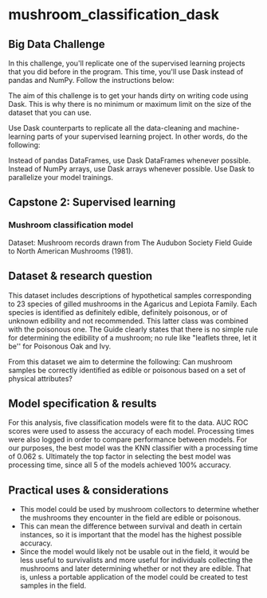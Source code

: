 # mushroom_classification_dask

## Big Data Challenge

In this challenge, you'll replicate one of the supervised learning projects that you did before in the program. This time, you'll use Dask instead of pandas and NumPy. Follow the instructions below:

The aim of this challenge is to get your hands dirty on writing code using Dask. This is why there is no minimum or maximum limit on the size of the dataset that you can use.

Use Dask counterparts to replicate all the data-cleaning and machine-learning parts of your supervised learning project. In other words, do the following:

Instead of pandas DataFrames, use Dask DataFrames whenever possible.
Instead of NumPy arrays, use Dask arrays whenever possible.
Use Dask to parallelize your model trainings.

## Capstone 2: Supervised learning
### Mushroom classification model
Dataset: Mushroom records drawn from The Audubon Society Field Guide to North American Mushrooms (1981).

## Dataset & research question

This dataset includes descriptions of hypothetical samples corresponding to 23 species of gilled mushrooms in the Agaricus and Lepiota Family. Each species is identified as definitely edible, definitely poisonous, or of unknown edibility and not recommended. This latter class was combined with the poisonous one. The Guide clearly states that there is no simple rule for determining the edibility of a mushroom; no rule like "leaflets three, let it be'' for Poisonous Oak and Ivy.

From this dataset we aim to determine the following:
Can mushroom samples be correctly identified as edible or poisonous based on a set of physical attributes?


## Model specification & results

For this analysis, five classification models were fit to the data. AUC ROC scores were used to assess the accuracy of each model. Processing times were also logged in order to compare performance between models. For our purposes, the best model was the KNN classifier with a processing time of 0.062 s. Ultimately the top factor in selecting the best model was processing time, since all 5 of the models achieved 100% accuracy.


## Practical uses & considerations

* This model could be used by mushroom collectors to determine whether the mushrooms they encounter in the field are edible or poisonous. 
* This can mean the difference between survival and death in certain instances, so it is important that the model has the highest possible accuracy. 
* Since the model would likely not be usable out in the field, it would be less useful to survivalists and more useful for individuals collecting the mushrooms and later determining whether or not they are edible. That is, unless a portable application of the model could be created to test samples in the field.
